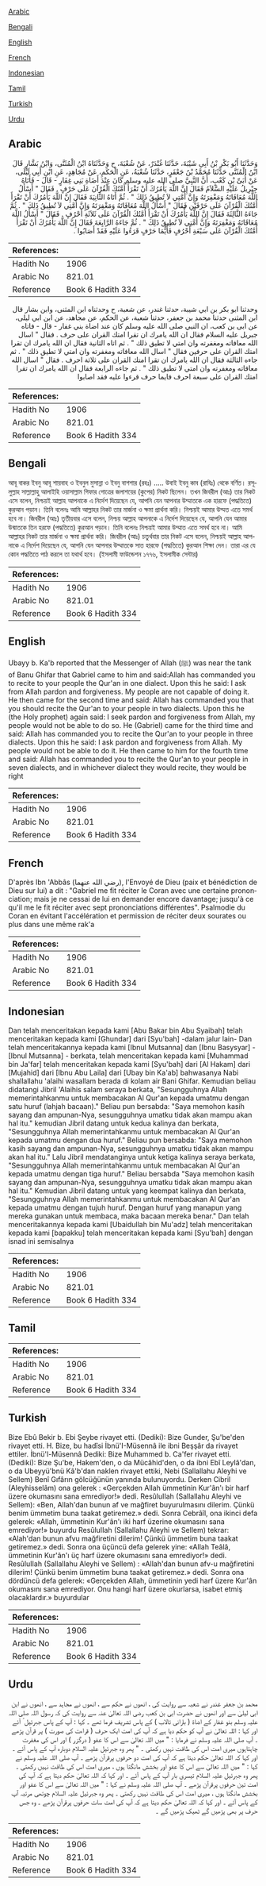 [Arabic](#arabic)

[Bengali](#bengali)

[English](#english)

[French](#french)

[Indonesian](#indonesian)

[Tamil](#tamil)

[Turkish](#turkish)

[Urdu](#urdu)

## Arabic


<div dir="rtl" lang="ar" style={{fontSize:'larger',backgroundColor:'#f8f9fa',padding:20}}>
وَحَدَّثَنَا أَبُو بَكْرِ بْنُ أَبِي شَيْبَةَ، حَدَّثَنَا غُنْدَرٌ، عَنْ شُعْبَةَ، ح وَحَدَّثَنَاهُ ابْنُ الْمُثَنَّى، وَابْنُ بَشَّارٍ قَالَ ابْنُ الْمُثَنَّى حَدَّثَنَا مُحَمَّدُ بْنُ جَعْفَرٍ، حَدَّثَنَا شُعْبَةُ، عَنِ الْحَكَمِ، عَنْ مُجَاهِدٍ، عَنِ ابْنِ أَبِي لَيْلَى، عَنْ أُبَىِّ بْنِ كَعْبٍ، أَنَّ النَّبِيَّ صلى الله عليه وسلم كَانَ عِنْدَ أَضَاةِ بَنِي غِفَارٍ - قَالَ - فَأَتَاهُ جِبْرِيلُ عَلَيْهِ السَّلاَمُ فَقَالَ إِنَّ اللَّهَ يَأْمُرُكَ أَنْ تَقْرَأَ أُمَّتُكَ الْقُرْآنَ عَلَى حَرْفٍ ‏.‏ فَقَالَ ‏"‏ أَسْأَلُ اللَّهَ مُعَافَاتَهُ وَمَغْفِرَتَهُ وَإِنَّ أُمَّتِي لاَ تُطِيقُ ذَلِكَ ‏"‏ ‏.‏ ثُمَّ أَتَاهُ الثَّانِيَةَ فَقَالَ إِنَّ اللَّهَ يَأْمُرُكَ أَنْ تَقْرَأَ أُمَّتُكَ الْقُرْآنَ عَلَى حَرْفَيْنِ فَقَالَ ‏"‏ أَسْأَلُ اللَّهَ مُعَافَاتَهُ وَمَغْفِرَتَهُ وَإِنَّ أُمَّتِي لاَ تُطِيقُ ذَلِكَ ‏"‏ ‏.‏ ثُمَّ جَاءَهُ الثَّالِثَةَ فَقَالَ إِنَّ اللَّهَ يَأْمُرُكَ أَنْ تَقْرَأَ أُمَّتُكَ الْقُرْآنَ عَلَى ثَلاَثَةِ أَحْرُفٍ ‏.‏ فَقَالَ ‏"‏ أَسْأَلُ اللَّهَ مُعَافَاتَهُ وَمَغْفِرَتَهُ وَإِنَّ أُمَّتِي لاَ تُطِيقُ ذَلِكَ ‏"‏ ‏.‏ ثُمَّ جَاءَهُ الرَّابِعَةَ فَقَالَ إِنَّ اللَّهَ يَأْمُرُكَ أَنْ تَقْرَأَ أُمَّتُكَ الْقُرْآنَ عَلَى سَبْعَةِ أَحْرُفٍ فَأَيُّمَا حَرْفٍ قَرَءُوا عَلَيْهِ فَقَدْ أَصَابُوا ‏.‏
</div>
<div style={{backgroundColor:'#f8f9fa',padding:20, marginBottom: 10}}><table> <thead> <tr> <th>References:</th> <th></th> </tr> </thead> <tbody><tr><td>Hadith No</td><td>1906</td></tr><tr><td>Arabic No</td><td>821.01</td></tr><tr><td>Reference</td><td>Book 6 Hadith 334</td></tr></tbody></table></div>


<div dir="rtl" lang="ar" style={{fontSize:'larger',backgroundColor:'#f8f9fa',padding:20}}>
وحدثنا ابو بكر بن ابي شيبة، حدثنا غندر، عن شعبة، ح وحدثناه ابن المثنى، وابن بشار قال ابن المثنى حدثنا محمد بن جعفر، حدثنا شعبة، عن الحكم، عن مجاهد، عن ابن ابي ليلى، عن ابى بن كعب، ان النبي صلى الله عليه وسلم كان عند اضاة بني غفار - قال - فاتاه جبريل عليه السلام فقال ان الله يامرك ان تقرا امتك القران على حرف . فقال " اسال الله معافاته ومغفرته وان امتي لا تطيق ذلك " . ثم اتاه الثانية فقال ان الله يامرك ان تقرا امتك القران على حرفين فقال " اسال الله معافاته ومغفرته وان امتي لا تطيق ذلك " . ثم جاءه الثالثة فقال ان الله يامرك ان تقرا امتك القران على ثلاثة احرف . فقال " اسال الله معافاته ومغفرته وان امتي لا تطيق ذلك " . ثم جاءه الرابعة فقال ان الله يامرك ان تقرا امتك القران على سبعة احرف فايما حرف قرءوا عليه فقد اصابوا
</div>
<div style={{backgroundColor:'#f8f9fa',padding:20, marginBottom: 10}}><table> <thead> <tr> <th>References:</th> <th></th> </tr> </thead> <tbody><tr><td>Hadith No</td><td>1906</td></tr><tr><td>Arabic No</td><td>821.01</td></tr><tr><td>Reference</td><td>Book 6 Hadith 334</td></tr></tbody></table></div>

## Bengali


<div dir="ltr" lang="bn" style={{fontSize:'larger',backgroundColor:'#f8f9fa',padding:20}}>
আবূ বাকর ইবনু আবূ শায়বাহ ও ইবনুল মুসান্না ও ইবনু বাশশার (রহঃ) ..... উবাই ইবনু কাব (রাযিঃ) থেকে বর্ণিত। রসূলুল্লাহ সাল্লাল্লাহু আলাইহি ওয়াসাল্লাম গিফার গোত্রের জলাশয়ের (কুপের) নিকট ছিলেন। তখন জিবরীল (আঃ) তার নিকট এসে বলেন, নিশ্চয়ই আল্লাহ আপনাকে এ নির্দেশ দিয়েছেন যে, আপনি যেন আপনার উম্মাতকে এক হারফে (পদ্ধতিতে) কুরআন পড়ান। তিনি বলেনঃ আমি আল্লাহর নিকট তার মার্জনা ও ক্ষমা প্রার্থনা করি। নিশ্চয়ই আমার উম্মত এতে সমর্থ হবে না। জিবরীল (আঃ) তৃতীয়বার এসে বলেন, নিশ্চয় আল্লাহ আপনাকে এ নির্দেশ দিয়েছেন যে, আপনি যেন আমার উন্মাতকে তিন হরফে (পদ্ধতিতে) কুরআন পড়ান। তিনি বলেনঃ নিশ্চয়ই আমার উম্মাত এতে সমর্থ হবে না। আমি আল্লাহর নিকট তার মার্জনা ও ক্ষমা প্রার্থনা করি। জিবরীল (আঃ) চতুর্থবার তার নিকট এসে বলেন, নিশ্চয়ই আল্লাহ আপনাকে এ নির্দেশ দিয়েছেন যে, আপনি যেন আপনার উম্মাতকে সাত হারফে (পদ্ধতিতে) কুরআন শিক্ষা দেন। তারা এর যে কোন পদ্ধতিতে পাঠ করলে তা যথার্থ হবে। (ইসলামী ফাউন্ডেশন ১৭৭৬, ইসলামীক সেন্টার)
</div>
<div style={{backgroundColor:'#f8f9fa',padding:20, marginBottom: 10}}><table> <thead> <tr> <th>References:</th> <th></th> </tr> </thead> <tbody><tr><td>Hadith No</td><td>1906</td></tr><tr><td>Arabic No</td><td>821.01</td></tr><tr><td>Reference</td><td>Book 6 Hadith 334</td></tr></tbody></table></div>

## English


<div dir="ltr" lang="en" style={{fontSize:'larger',backgroundColor:'#f8f9fa',padding:20}}>
Ubayy b. Ka'b reported that the Messenger of Allah (ﷺ) was near the tank of Banu Ghifar that Gabriel came to him and said:Allah has commanded you to recite to your people the Qur'an in one dialect. Upon this he said: I ask from Allah pardon and forgiveness. My people are not capable of doing it. He then came for the second time and said: Allah has commanded you that you should recite the Qur'an to your people in two dialects. Upon this he (the Holy prophet) again said: I seek pardon and forgiveness from Allah, my people would not be able to do so. He (Gabriel) came for the third time and said: Allah has commanded you to recite the Qur'an to your people in three dialects. Upon this he said: I ask pardon and forgiveness from Allah. My people would not be able to do it. He then came to him for the fourth time and said: Allah has commanded you to recite the Qur'an to your people in seven dialects, and in whichever dialect they would recite, they would be right
</div>
<div style={{backgroundColor:'#f8f9fa',padding:20, marginBottom: 10}}><table> <thead> <tr> <th>References:</th> <th></th> </tr> </thead> <tbody><tr><td>Hadith No</td><td>1906</td></tr><tr><td>Arabic No</td><td>821.01</td></tr><tr><td>Reference</td><td>Book 6 Hadith 334</td></tr></tbody></table></div>

## French


<div dir="ltr" lang="fr" style={{fontSize:'larger',backgroundColor:'#f8f9fa',padding:20}}>
D'après Ibn 'Abbâs (رضي الله عنهما), l'Envoyé de Dieu (paix et bénédiction de Dieu sur lui) a dit : "Gabriel me fit réciter le Coran avec une certaine prononciation; mais je ne cessai de lui en demander encore davantage; jusqu'à ce qu'il me le fit réciter avec sept prononciations différentes". Psalmodie du Coran en évitant l'accélération et permission de réciter deux sourates ou plus dans une même rak'a
</div>
<div style={{backgroundColor:'#f8f9fa',padding:20, marginBottom: 10}}><table> <thead> <tr> <th>References:</th> <th></th> </tr> </thead> <tbody><tr><td>Hadith No</td><td>1906</td></tr><tr><td>Arabic No</td><td>821.01</td></tr><tr><td>Reference</td><td>Book 6 Hadith 334</td></tr></tbody></table></div>

## Indonesian


<div dir="ltr" lang="id" style={{fontSize:'larger',backgroundColor:'#f8f9fa',padding:20}}>
Dan telah menceritakan kepada kami [Abu Bakar bin Abu Syaibah] telah menceritakan kepada kami [Ghundar] dari [Syu'bah] -dalam jalur lain- Dan telah menceritakannya kepada kami [Ibnul Mutsanna] dan [Ibnu Basysyar] - [Ibnul Mutsanna] - berkata, telah menceritakan kepada kami [Muhammad bin Ja'far] telah menceritakan kepada kami [Syu'bah] dari [Al Hakam] dari [Mujahid] dari [Ibnu Abu Laila] dari [Ubay bin Ka'ab] bahwasanya Nabi shallallahu 'alaihi wasallam berada di kolam air Bani Ghifar. Kemudian beliau didatangi Jibril 'Alaihis salam seraya berkata, "Sesungguhnya Allah memerintahkanmu untuk membacakan Al Qur'an kepada umatmu dengan satu huruf (lahjah bacaan)." Beliau pun bersabda: "Saya memohon kasih sayang dan ampunan-Nya, sesungguhnya umatku tidak akan mampu akan hal itu." kemudian Jibril datang untuk kedua kalinya dan berkata, "Sesungguhnya Allah memerintahkanmu untuk membacakan Al Qur'an kepada umatmu dengan dua huruf." Beliau pun bersabda: "Saya memohon kasih sayang dan ampunan-Nya, sesungguhnya umatku tidak akan mampu akan hal itu." Lalu Jibril mendatanginya untuk ketiga kalinya seraya berkata, "Sesungguhnya Allah memerintahkanmu untuk membacakan Al Qur'an kepada umatmu dengan tiga huruf." Beliau bersabda "Saya memohon kasih sayang dan ampunan-Nya, sesungguhnya umatku tidak akan mampu akan hal itu." Kemudian Jibril datang untuk yang keempat kalinya dan berkata, "Sesungguhnya Allah memerintahkanmu untuk membacakan Al Qur'an kepada umatmu dengan tujuh huruf. Dengan huruf yang manapun yang mereka gunakan untuk membaca, maka bacaan mereka benar." Dan telah menceritakannya kepada kami [Ubaidullah bin Mu'adz] telah menceritakan kepada kami [bapakku] telah menceritakan kepada kami [Syu'bah] dengan isnad ini semisalnya
</div>
<div style={{backgroundColor:'#f8f9fa',padding:20, marginBottom: 10}}><table> <thead> <tr> <th>References:</th> <th></th> </tr> </thead> <tbody><tr><td>Hadith No</td><td>1906</td></tr><tr><td>Arabic No</td><td>821.01</td></tr><tr><td>Reference</td><td>Book 6 Hadith 334</td></tr></tbody></table></div>

## Tamil


<div dir="ltr" lang="ta" style={{fontSize:'larger',backgroundColor:'#f8f9fa',padding:20}}>

</div>
<div style={{backgroundColor:'#f8f9fa',padding:20, marginBottom: 10}}><table> <thead> <tr> <th>References:</th> <th></th> </tr> </thead> <tbody><tr><td>Hadith No</td><td>1906</td></tr><tr><td>Arabic No</td><td>821.01</td></tr><tr><td>Reference</td><td>Book 6 Hadith 334</td></tr></tbody></table></div>

## Turkish


<div dir="ltr" lang="tr" style={{fontSize:'larger',backgroundColor:'#f8f9fa',padding:20}}>
Bize Ebû Bekir b. Ebi Şeybe rivayet etti. (Dediki): Bize Gunder, Şu'be'den rivayet etti. H. Bize, bu hadîsi İbnü'I-Müsennâ ile ibni Beşşâr da rivayet ettiler. İbnü'l-Müsennâ Dediki: Bize Muhammed b. Ca'fer rivayet etti. (Dediki): Bize Şu'be, Hakem'den, o da Mücâhid'den, o da ibni Ebî Leylâ'dan, o da Ubeyyü'bnü Kâ'b'dan naklen rivayet ettiki, Nebi (Sallallahu Aleyhi ve Sellem) Benî Gıfârın gölcüğünün yanında bulunuyordu. Derken Cibril (Aleyhisselâm) ona gelerek : «Gerçekden Allah ümmetinin Kur'ân'ı bir harf üzere okumasını sana emrediyor!» dedi. ResûluIIah (Sallallahu Aleyhi ve Sellem): «Ben, Allah'dan bunun af ve mağfiret buyurulmasını dilerim. Çünkü benim ümmetim buna taakat getiremez.» dedi. Sonra Cebrâîl, ona ikinci defa gelerek: «Allah, ümmetinin Kur'ân'ı iki harf üzerine okumasını sana emrediyor!» buyurdu ResûluIIah (Sallallahu Aleyhi ve Sellem) tekrar: «Alah'dan bunun afvu mağfiretini dilerim! Çünkü ümmetim buna taakat getiremez.» dedi. Sonra ona üçüncü defa gelerek yine: «Allah Teâlâ, ümmetinin Kur'ân'ı üç harf üzere okumasını sana emrediyor!» dedi. ResûluIIah (Sallallahu Aleyhi ve Sellem) : «Allah'dan bunun afv-u mağfiretini dilerim! Çünkü benim ümmetim buna taakat getiremez.» dedi. Sonra ona dördüncü defa gelerek: «Gerçekden Allah, ümmetinin yedi harf üzere Kur'ân okumasını sana emrediyor. Onu hangi harf üzere okurlarsa, isabet etmiş olacaklardır.» buyurdular
</div>
<div style={{backgroundColor:'#f8f9fa',padding:20, marginBottom: 10}}><table> <thead> <tr> <th>References:</th> <th></th> </tr> </thead> <tbody><tr><td>Hadith No</td><td>1906</td></tr><tr><td>Arabic No</td><td>821.01</td></tr><tr><td>Reference</td><td>Book 6 Hadith 334</td></tr></tbody></table></div>

## Urdu


<div dir="rtl" lang="ur" style={{fontSize:'larger',backgroundColor:'#f8f9fa',padding:20}}>
محمد بن جعفر غندر نے شعبہ سے روایت کی ، انھوں نے حکم سے ، انھوں نے مجاہد سے ، انھوں نے ابن ابی لیلیٰ سے اور انھوں نے حضرت ابی بن کعب رضی اللہ تعالیٰ عنہ سے روایت کی کہ رسول اللہ صلی اللہ علیہ وسلم بنو غفار کے اضاۃ ( بارانی تالاب ) کے پاس تشریف فرما تھے ۔ کہا : آپ کے پاس جبرئیل ؑ آئے اور کہا : اللہ تعالیٰ نے آپ کو حکم دیا ہے کہ آپ کی امت ایک حرف ( قراءت کی صورت ) پر قرآن پڑھے ۔ آپ صلی اللہ علیہ وسلم نے فرمایا : " میں اللہ تعالیٰ سے اس کا عفو ( درگزر ) اور اس کی مغفرت چاہتاہوں میری امت اس کی طاقت نہیں رکھتی ۔ " پھر وہ جبرئیل علیہ السلام دوبارہ آپ کے پاس آئے ۔ اور کہا کہ اللہ تعالیٰ حکم دیتا ہے کہ آپ کی امت دو حرفوں پرقرآن پڑھے ۔ آپ صلی اللہ علیہ وسلم نے کہا : " میں اللہ تعالیٰ سے اس کا عفو اور بخشش مانگتا ہوں ، میری امت اس کی طاقت نہیں رکھتی ۔ پھر وہ جبرئیل علیہ السلام تیسری بار آپ کے پاس آئے ۔ اور کہا کہ اللہ تعالیٰ حکم دیتا ہے کہ آپ کی امت تین حرفوں پرقرآن پڑھے ۔ آپ صلی اللہ علیہ وسلم نے کہا : " میں اللہ تعالیٰ سے اس کا عفو اور بخشش مانگتا ہوں ، میری امت اس کی طاقت نہیں رکھتی ۔ پھر وہ جبرئیل علیہ السلام چوتھی مرتبہ آپ کے پاس آئے ۔ اور کہا کہ اللہ تعالیٰ حکم دیتا ہے کہ آپ کی امت سات حرفوں پرقرآن پڑھے ۔ وہ جس حرف پر بھی پڑھیں گے ٹھیک پڑھیں گے ۔
</div>
<div style={{backgroundColor:'#f8f9fa',padding:20, marginBottom: 10}}><table> <thead> <tr> <th>References:</th> <th></th> </tr> </thead> <tbody><tr><td>Hadith No</td><td>1906</td></tr><tr><td>Arabic No</td><td>821.01</td></tr><tr><td>Reference</td><td>Book 6 Hadith 334</td></tr></tbody></table></div>